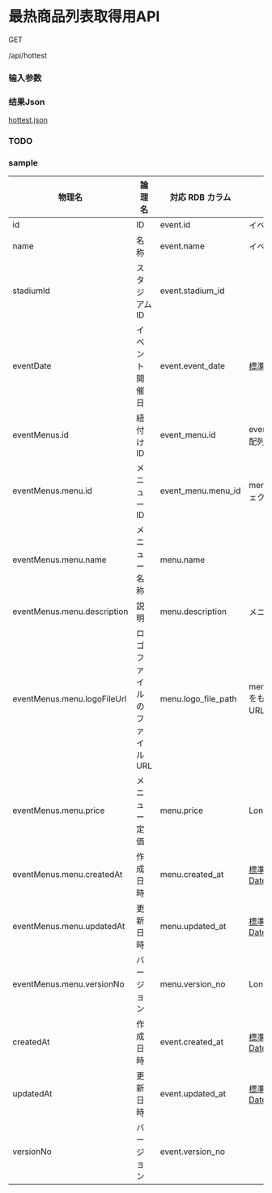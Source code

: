 # 最热商品列表取得用API 

GET

/api/hottest

### 输入参数

### 结果Json

[hottest.json](../specs/hottest.json)

### TODO
### sample

 | 物理名 | 論理名 | 対応 RDB カラム | 説明 |
 | --- | --- | --- | --- |
 | id | ID | event.id | イベントID |
 | name | 名称 | event.name | イベントの名称 |
 | stadiumId | スタジアムID | event.stadium_id | |
 | eventDate | イベント開催日 | event.event_date | [標準 DateFormat](README.md#apiで利用するフォーマット) |
 | eventMenus.id | 紐付けID | event_menu.id | eventMenus以下は配列 |
 | eventMenus.menu.id | メニューID | event_menu.menu_id | menu以下はオブジェクト |
 | eventMenus.menu.name | メニュー名称 | menu.name | |
 | eventMenus.menu.description | 説明 | menu.description | メニューの説明 |
 | eventMenus.menu.logoFileUrl | ロゴファイルのファイルURL | menu.logo_file_path | menu.logo_file_pathをもとに表示可能なURLにしたもの |
 | eventMenus.menu.price | メニュー定価 | menu.price | Long | |
 | eventMenus.menu.createdAt | 作成日時 | menu.created_at | [標準 DateTimeFormat](README.md#apiで利用するフォーマット) | |
 | eventMenus.menu.updatedAt | 更新日時 | menu.updated_at| [標準 DateTimeFormat](README.md#apiで利用するフォーマット) | |
 | eventMenus.menu.versionNo | バージョン | menu.version_no | Long | |
 | createdAt | 作成日時 | event.created_at | [標準 DateTimeFormat](README.md#apiで利用するフォーマット) |
 | updatedAt | 更新日時 | event.updated_at|[標準 DateTimeFormat](README.md#apiで利用するフォーマット) |
 | versionNo | バージョン | event.version_no | |



